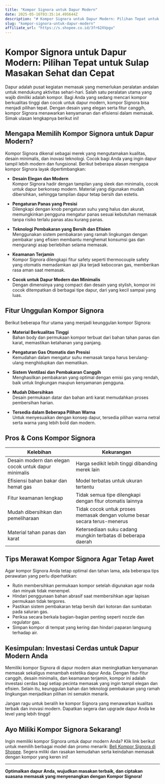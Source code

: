 ```yaml
---
title: "Kompor Signora untuk Dapur Modern"
date: 2025-05-16T03:35:14.495644Z
description: "# Kompor Signora untuk Dapur Modern: Pilihan Tepat untuk Sulap Masakan Sehat dan Cepat..."
slug: "kompor-signora-untuk-dapur-modern"
affiliate_url: "https://s.shopee.co.id/3fr62XVpgu"
---
```

# Kompor Signora untuk Dapur Modern: Pilihan Tepat untuk Sulap Masakan Sehat dan Cepat

Dapur adalah pusat kegiatan memasak yang memerlukan peralatan andalan untuk mendukung aktivitas sehari-hari. Salah satu peralatan utama yang wajib dimiliki adalah kompor. Bagi Anda yang sedang mencari kompor berkualitas tinggi dan cocok untuk dapur modern, kompor Signora bisa menjadi pilihan tepat. Dengan desain yang elegan serta fitur canggih, kompor Signora menawarkan kenyamanan dan efisiensi dalam memasak. Simak ulasan lengkapnya berikut ini!

## Mengapa Memilih Kompor Signora untuk Dapur Modern?

Kompor Signora dikenal sebagai merek yang mengutamakan kualitas, desain minimalis, dan inovasi teknologi. Cocok bagi Anda yang ingin dapur tampil lebih modern dan fungsional. Berikut beberapa alasan mengapa kompor Signora layak dipertimbangkan:

- **Desain Elegan dan Modern**  
Kompor Signora hadir dengan tampilan yang sleek dan minimalis, cocok untuk dapur berkonsep modern. Material yang digunakan mudah dibersihkan, sehingga tampilan dapur tetap bersih dan estetis.

- **Pengaturan Panas yang Presisi**  
Dilengkapi dengan knob pengaturan suhu yang halus dan akurat, memungkinkan pengguna mengatur panas sesuai kebutuhan memasak tanpa risiko terlalu panas atau kurang panas.

- **Teknologi Pembakaran yang Bersih dan Efisien**  
Menggunakan sistem pembakaran yang ramah lingkungan dengan pembakar yang efisien membantu menghemat konsumsi gas dan mengurangi asap berlebihan selama memasak.

- **Keamanan Terjamin**  
Kompor Signora dilengkapi fitur safety seperti thermocouple safety yang otomatis memadamkan api jika terjadi kebocoran gas, memberikan rasa aman saat memasak.

- **Cocok untuk Dapur Modern dan Minimalis**  
Dengan dimensinya yang compact dan desain yang stylish, kompor ini cocok ditempatkan di berbagai tipe dapur, dari yang kecil sampai yang luas.

## Fitur Unggulan Kompor Signora

Berikut beberapa fitur utama yang menjadi keunggulan kompor Signora:

- **Material Berkualitas Tinggi**  
Bahan body dan permukaan kompor terbuat dari bahan tahan panas dan karat, memastikan ketahanan yang panjang.

- **Pengaturan Gas Otomatis dan Presisi**  
Kemudahan dalam mengatur suhu memasak tanpa harus berulang-ulang menghidupkan dan mematikan.

- **Sistem Ventilasi dan Pembakaran Canggih**  
Menghasilkan pembakaran yang optimal dengan emisi gas yang rendah, baik untuk lingkungan maupun kenyamanan pengguna.

- **Mudah Dibersihkan**  
Desain permukaan datar dan bahan anti karat memudahkan proses pembersihan harian.

- **Tersedia dalam Beberapa Pilihan Warna**  
Untuk menyesuaikan dengan konsep dapur, tersedia pilihan warna netral serta warna yang lebih bold dan modern.

## Pros & Cons Kompor Signora

| Kelebihan | Kekurangan |
| --- | --- |
| Desain modern dan elegan cocok untuk dapur minimalis | Harga sedikit lebih tinggi dibanding merek lain |
| Efisiensi bahan bakar dan hemat gas | Model terbatas untuk ukuran tertentu |
| Fitur keamanan lengkap | Tidak semua tipe dilengkapi dengan fitur otomatis lainnya |
| Mudah dibersihkan dan pemeliharaan | Tidak cocok untuk proses memasak dengan volume besar secara terus-menerus |
| Material tahan panas dan karat | Ketersediaan suku cadang mungkin terbatas di beberapa daerah |

## Tips Merawat Kompor Signora Agar Tetap Awet

Agar kompor Signora Anda tetap optimal dan tahan lama, ada beberapa tips perawatan yang perlu diperhatikan:

- Rutin membersihkan permukaan kompor setelah digunakan agar noda dan minyak tidak menempel.
- Hindari penggunaan bahan abrasif saat membersihkan agar lapisan permukaan tidak tergores.
- Pastikan sistem pembakaran tetap bersih dari kotoran dan sumbatan pada saluran gas.
- Periksa secara berkala bagian-bagian penting seperti nozzle dan regulator gas.
- Simpan kompor di tempat yang kering dan hindari paparan langsung terhadap air.

## Kesimpulan: Investasi Cerdas untuk Dapur Modern Anda

Memiliki kompor Signora di dapur modern akan meningkatkan kenyamanan memasak sekaligus menambah estetika dapur Anda. Dengan fitur-fitur canggih, desain minimalis, dan keamanan terjamin, kompor ini adalah investasi cerdas bagi setiap pecinta memasak yang ingin tampil elegan dan efisien. Selain itu, keunggulan bahan dan teknologi pembakaran yang ramah lingkungan menjadikan pilihan ini semakin menarik.

Jangan ragu untuk beralih ke kompor Signora yang menawarkan kualitas terbaik dan inovasi modern. Dapatkan segera dan upgrade dapur Anda ke level yang lebih tinggi!

## Ayo Miliki Kompor Signora Sekarang!

Ingin memiliki kompor Signora untuk dapur modern Anda? Klik link berikut untuk memilih berbagai model dan promo menarik: [Beli Kompor Signora di Shopee](https://s.shopee.co.id/3fr62XVpgu). Segera miliki dan rasakan kemudahan serta keindahan memasak dengan kompor yang keren ini!

---

**Optimalkan dapur Anda, wujudkan masakan terbaik, dan ciptakan suasana memasak yang menyenangkan dengan Kompor Signora!**